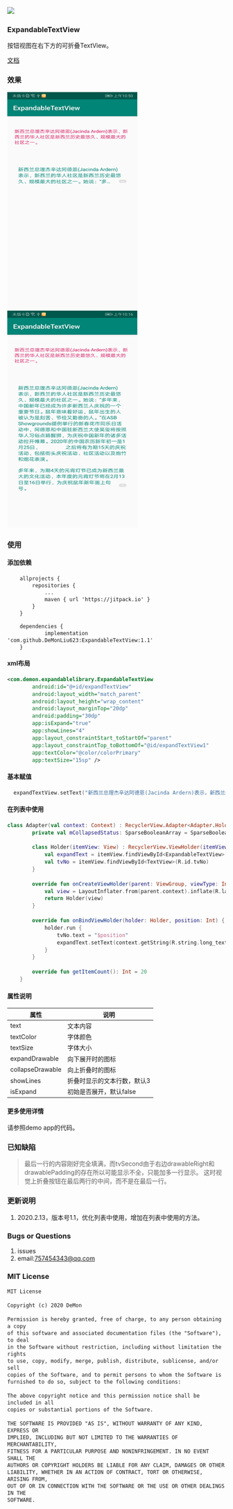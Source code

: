 [![](https://jitpack.io/v/DeMonLiu623/ExpandableTextView.svg)](https://jitpack.io/#DeMonLiu623/ExpandableTextView)

### ExpandableTextView

按钮视图在右下方的可折叠TextView。


[文档](https://demon.blog.csdn.net/article/details/104060142)

### 效果
<img src="https://raw.githubusercontent.com/DeMonLiu623/ExpandableTextView/master/img/device-2020-01-21-105005.png" alt="xxx" height="500" width="300"><img src="https://raw.githubusercontent.com/DeMonLiu623/ExpandableTextView/master/img/device-2020-01-21-101650.png" alt="xxx" height="500" width="300">

### 使用

#### 添加依赖
```
	allprojects {
		repositories {
			...
			maven { url 'https://jitpack.io' }
		}
	}
```

```
	dependencies {
	        implementation 'com.github.DeMonLiu623:ExpandableTextView:1.1'
	}
```
#### xml布局

```xml
<com.demon.expandablelibrary.ExpandableTextView
        android:id="@+id/expandTextView"
        android:layout_width="match_parent"
        android:layout_height="wrap_content"
        android:layout_marginTop="20dp"
        android:padding="30dp"
        app:isExpand="true"
        app:showLines="4"
        app:layout_constraintStart_toStartOf="parent"
        app:layout_constraintTop_toBottomOf="@id/expandTextView1"
        app:textColor="@color/colorPrimary"
        app:textSize="15sp" />
```

#### 基本赋值

```kotlin
  expandTextView.setText("新西兰总理杰辛达阿德恩(Jacinda Ardern)表示，新西兰的华人社区是新西兰历史最悠久、规模最大的社区之一。")
```

#### 在列表中使用

```kotlin
class Adapter(val context: Context) : RecyclerView.Adapter<Adapter.Holder>() {
        private val mCollapsedStatus: SparseBooleanArray = SparseBooleanArray()

        class Holder(itemView: View) : RecyclerView.ViewHolder(itemView) {
            val expandText = itemView.findViewById<ExpandableTextView>(R.id.expandText)
            val tvNo = itemView.findViewById<TextView>(R.id.tvNo)
        }

        override fun onCreateViewHolder(parent: ViewGroup, viewType: Int): Holder {
            val view = LayoutInflater.from(parent.context).inflate(R.layout.list, parent, false)
            return Holder(view)
        }

        override fun onBindViewHolder(holder: Holder, position: Int) {
            holder.run {
                tvNo.text = "$position"
                expandText.setText(context.getString(R.string.long_text), mCollapsedStatus, position)
            }
        }

        override fun getItemCount(): Int = 20
    }
```
#### 属性说明

|属性|说明|
|--|--|
|text|文本内容|
|textColor|字体颜色|
|textSize|字体大小|
|expandDrawable|向下展开时的图标|
|collapseDrawable|向上折叠时的图标|
|showLines|折叠时显示的文本行数，默认3|
|isExpand|初始是否展开，默认false|

#### 更多使用详情
请参照demo app的代码。

### 已知缺陷

>最后一行的内容刚好完全填满，而tvSecond由于右边drawableRight和drawablePadding的存在所以可能显示不全，只能加多一行显示。
>这时视觉上折叠按钮在最后两行的中间，而不是在最后一行。

### 更新说明

1. 2020.2.13，版本号1.1，优化列表中使用，增加在列表中使用的方法。

### Bugs or Questions

1. issues
2. email:757454343@qq.com

### MIT License

```
MIT License

Copyright (c) 2020 DeMon

Permission is hereby granted, free of charge, to any person obtaining a copy
of this software and associated documentation files (the "Software"), to deal
in the Software without restriction, including without limitation the rights
to use, copy, modify, merge, publish, distribute, sublicense, and/or sell
copies of the Software, and to permit persons to whom the Software is
furnished to do so, subject to the following conditions:

The above copyright notice and this permission notice shall be included in all
copies or substantial portions of the Software.

THE SOFTWARE IS PROVIDED "AS IS", WITHOUT WARRANTY OF ANY KIND, EXPRESS OR
IMPLIED, INCLUDING BUT NOT LIMITED TO THE WARRANTIES OF MERCHANTABILITY,
FITNESS FOR A PARTICULAR PURPOSE AND NONINFRINGEMENT. IN NO EVENT SHALL THE
AUTHORS OR COPYRIGHT HOLDERS BE LIABLE FOR ANY CLAIM, DAMAGES OR OTHER
LIABILITY, WHETHER IN AN ACTION OF CONTRACT, TORT OR OTHERWISE, ARISING FROM,
OUT OF OR IN CONNECTION WITH THE SOFTWARE OR THE USE OR OTHER DEALINGS IN THE
SOFTWARE.
```